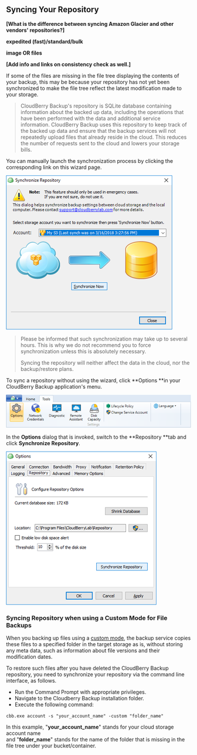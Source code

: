 ## Syncing Your Repository

**\[What is the difference between syncing Amazon Glacier and other vendors' repositories?\]**

**expedited \(fast\)/standard/bulk**

**image OR files**

**\[Add info and links on consistency check as well.\]**

If some of the files are missing in the file tree displaying the contents of your backup, this may be because your repository has not yet been synchronized to make the file tree reflect the latest modification made to your storage.

> CloudBerry Backup's repository is SQLite database containing information about the backed up data, including the operations that have been performed with the data and additional service information. CloudBerry Backup uses this repository to keep track of the backed up data and ensure that the backup services will not repeatedly upload files that already reside in the cloud. This reduces the number of requests sent to the cloud and lowers your storage bills.

You can manually launch the synchronization process by clicking the corresponding link on this wizard page.

![](/assets/synchronize-repository-dialog-window.png)

> Please be informed that such synchronization may take up to several hours. This is why we do not recommend you to force synchronization unless this is absolutely necessary.
>
> Syncing the repository will neither affect the data in the cloud, nor the backup/restore plans.

To sync a repository without using the wizard, click **Options **in your CloudBerry Backup application's menu.

![](/assets/cb-backup-ribbon-tools-options.png)

In the **Options** dialog that is invoked, switch to the **Repository **tab and click **Synchronize Repository**.

![](/assets/cb-backup-options-repository-sync.png)

### Syncing Repository when using a Custom Mode for File Backups

When you backing up files using a [custom mode](/concepts/backup-wizard/backup-filesfolders/shared-select-the-backup-mode.md), the backup service copies these files to a specified folder in the target storage as is, without storing any meta data, such as information about file versions and their modification dates.

To restore such files after you have deleted the CloudBerry Backup repository, you need to synchronize your repository via the command line interface, as follows.

* Run the Command Prompt with appropriate privileges.
* Navigate to the Cloudberry Backup installation folder.
* Execute the following command:

```
cbb.exe account -s "your_account_name" -custom "folder_name"
```

In this example, "**your\_account\_name**" stands for your cloud storage account name  
 and "**folder\_name**" stands for the name of the folder that is missing in the file tree under your bucket/container.

